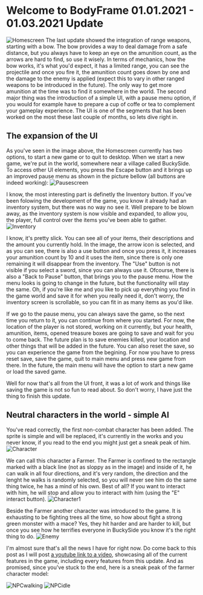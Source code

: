 # Welcome to BodyFrame 01.01.2021 - 01.03.2021 Update
![Homescreen](https://github.com/Bamba-14/BodyFrame-images/blob/main/Homescreen.PNG?raw=true)
The last update showed the integration of range weapons, starting with a bow. The bow provides a way to deal damage from a safe distance, but you always have to keep an eye on the amunition count, as the arrows are hard to find, so use it wisely. In terms of mechanics, how the bow works, it's what you'd expect, it has a limited range, you can see the projectile and once you fire it, the amunition count goes down by one and the damage to the enemy is applied (expect this to vary in other ranged weapons to be introduced in the future). The only way to get more amunition at the time was to find it somewhere in the world.
The second major thing was the introduction of a simple UI, with a pause menu option, if you would for example have to prepare a cup of coffe or tea to complement your gameplay experience. The UI is one of the segments that has been worked on the most these last couple of months, so lets dive right in.

## The expansion of the UI
As you've seen in the image above, the Homescreen currently has two options, to start a new game or to quit to desktop. When we start a new game, we're put in the world, somewhere near a village called BuckySide. To access other UI elements, you press the Escape button and it brings up an improved pause menu as shown in the picture bellow (all buttons are indeed working):
![Pausescreen](https://github.com/Bamba-14/BodyFrame-images/blob/main/Pausescreen.PNG?raw=true)

I know, the most interesting part is definetly the Inventory button. If you've been folowing the development of the game, you know it already had an inventory system, but there was no way no see it. Well prepare to be blown away, as the inventory system is now visible and expanded, to allow you, the player, full control over the items you've been able to gather.
![Inventory](https://github.com/Bamba-14/BodyFrame-images/blob/main/Inventory.PNG?raw=true)

I know, it's pretty slick. You can see all of your items, their descriptions and the amount you currently hold. In the image, the arrow icon is selected, and as you can see, there is also a use button and once you press it, it increases your amunition count by 10 and it uses the item, since there is only one remaining it will disappear from the inventory. The "Use" button is not visible if you select a sword, since you can always use it. Ofcourse, there is also a "Back to Pause" button, that brings you to the pause menu. How the menu looks is going to change in the future, but the functionality will stay the same. Oh, if you're like me and you like to pick up everything you find in the game world and save it for when you really need it, don't worry, the inventory screen is scrollable, so you can fit in as many items as you'd like. 

If we go to the pause menu, you can always save the game, so the next time you return to it, you can continue from where you started. For now, the location of the player is not stored, working on it currently, but your health, amunition, items, opened treasure boxes are going to save and wait for you to come back. The future plan is to save enemies killed, your location and other things that will be added in the future. 
You can also reset the save, so you can experience the game from the begining. For now you have to press reset save, save the game, quit to main menu and press new game from there. In the future, the main menu will have the option to start a new game or load the saved game. 

Well for now that's all from the UI front, it was a lot of work and things like saving the game is not so fun to read about. So don't worry, I have just the thing to finish this update.

## Neutral characters in the world - simple AI
You've read correctly, the first non-combat character has been added. The sprite is simple and will be replaced, it's currently in the works and you never know, if you read to the end you might just get a sneak peak of him.
![Character](https://github.com/Bamba-14/BodyFrame-images/blob/main/Character.PNG?raw=true)

We can call this character a Farmer. The Farmer is confined to the rectangle marked with a black line (not as sloppy as in the image) and inside of it, he can walk in all four directions, and it's very random, the direction and the lenght he walks is randomly selected, so you will never see him do the same thing twice, he has a mind of his own. Best of all? If you want to interact with him, he will stop and allow you to interact with him (using the "E" interact button).
![Character1](https://github.com/Bamba-14/BodyFrame-images/blob/main/Character1.PNG?raw=true)

Beside the Farmer another character was introduced to the game. It is exhausting to be fighting trees all the time, so how about fight a strong green monster with a mace? Yes, they hit harder and are harder to kill, but once you see how he terrifies everyone in BuckySide you know it's the right thing to do.
![Enemy](https://github.com/Bamba-14/BodyFrame-images/blob/main/Enemy.PNG?raw=true)

I'm almost sure that's all the news I have for right now. Do come back to this post as I will post [a youtube link to a video](https://www.youtube.com/watch?v=ieyFQ3GLvOU&ab_channel=ErikBabi%C4%8D), showcasing all of the current features in the game, including every features from this update. 
And as promised, since you've stuck to the end, here is a sneak peak of the farmer character model:

![NPCwalking](https://github.com/Bamba-14/BodyFrame-images/blob/main/NPCwalking.png?raw=true)
![NPCidle](https://github.com/Bamba-14/BodyFrame-images/blob/main/NPCidle.png?raw=true)
